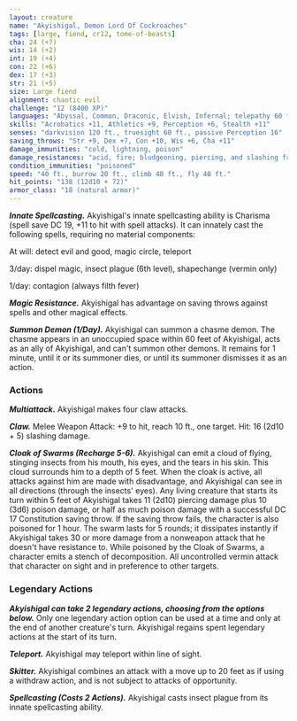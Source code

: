 ```yaml
---
layout: creature
name: "Akyishigal, Demon Lord Of Cockroaches"
tags: [large, fiend, cr12, tome-of-beasts]
cha: 24 (+7)
wis: 14 (+2)
int: 19 (+4)
con: 22 (+6)
dex: 17 (+3)
str: 21 (+5)
size: Large fiend
alignment: chaotic evil
challenge: "12 (8400 XP)"
languages: "Abyssal, Common, Draconic, Elvish, Infernal; telepathy 60 ft."
skills: "Acrobatics +11, Athletics +9, Perception +6, Stealth +11"
senses: "darkvision 120 ft., truesight 60 ft., passive Perception 16"
saving_throws: "Str +9, Dex +7, Con +10, Wis +6, Cha +11"
damage_immunities: "cold, lightning, poison"
damage_resistances: "acid, fire; bludgeoning, piercing, and slashing from nonmagical weapons"
condition_immunities: "poisoned"
speed: "40 ft., burrow 20 ft., climb 40 ft., fly 40 ft."
hit_points: "138 (12d10 + 72)"
armor_class: "18 (natural armor)"
---
```


***Innate Spellcasting.*** Akyishigal's innate spellcasting ability is Charisma (spell save DC 19, +11 to hit with spell attacks). It can innately cast the following spells, requiring no material components:

At will: detect evil and good, magic circle, teleport

3/day: dispel magic, insect plague (6th level), shapechange (vermin only)

1/day: contagion (always filth fever)

***Magic Resistance.*** Akyishigal has advantage on saving throws against spells and other magical effects.

***Summon Demon (1/Day).*** Akyishigal can summon a chasme demon. The chasme appears in an unoccupied space within 60 feet of Akyishigal, acts as an ally of Akyishigal, and can't summon other demons. It remains for 1 minute, until it or its summoner dies, or until its summoner dismisses it as an action.

### Actions

***Multiattack.*** Akyishigal makes four claw attacks.

***Claw.*** Melee Weapon Attack: +9 to hit, reach 10 ft., one target. Hit: 16 (2d10 + 5) slashing damage.

***Cloak of Swarms (Recharge 5-6).*** Akyishigal can emit a cloud of flying, stinging insects from his mouth, his eyes, and the tears in his skin. This cloud surrounds him to a depth of 5 feet. When the cloak is active, all attacks against him are made with disadvantage, and Akyishigal can see in all directions (through the insects' eyes). Any living creature that starts its turn within 5 feet of Akyishigal takes 11 (2d10) piercing damage plus 10 (3d6) poison damage, or half as much poison damage with a successful DC 17 Constitution saving throw. If the saving throw fails, the character is also poisoned for 1 hour. The swarm lasts for 5 rounds; it dissipates instantly if Akyishigal takes 30 or more damage from a nonweapon attack that he doesn't have resistance to. While poisoned by the Cloak of Swarms, a character emits a stench of decomposition. All uncontrolled vermin attack that character on sight and in preference to other targets.

### Legendary Actions

***Akyishigal can take 2 legendary actions, choosing from the options below.*** Only one legendary action option can be used at a time and only at the end of another creature's turn. Akyishigal regains spent legendary actions at the start of its turn.

***Teleport.*** Akyishigal may teleport within line of sight.

***Skitter.*** Akyishigal combines an attack with a move up to 20 feet as if using a withdraw action, and is not subject to attacks of opportunity.

***Spellcasting (Costs 2 Actions).*** Akyishigal casts insect plague from its innate spellcasting ability.

